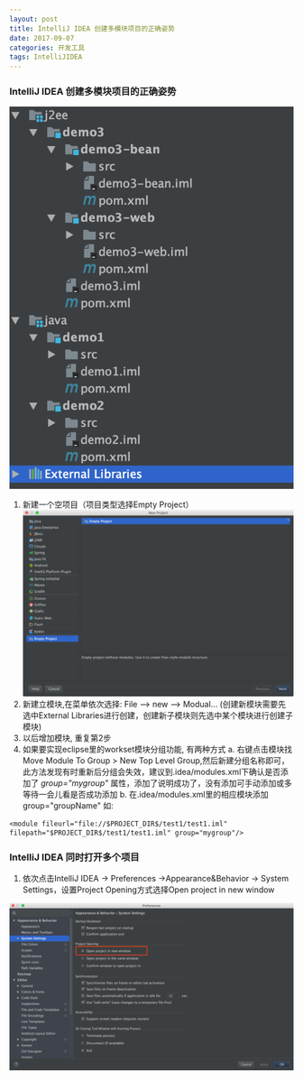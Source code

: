 ```yaml
---
layout: post
title: IntelliJ IDEA 创建多模块项目的正确姿势
date: 2017-09-07 
categories: 开发工具
tags: IntelliJIDEA
---
```


### IntelliJ IDEA 创建多模块项目的正确姿势
![](/images/posts/tools/multi-project-show.png)


1. 新建一个空项目（项目类型选择Empty Project）
![](/images/posts/tools/multi-project.png)
2. 新建立模块,在菜单依次选择: File --> new --> Modual... (创建新模块需要先选中External Libraries进行创建，创建新子模块则先选中某个模块进行创建子模块)
3. 以后增加模块, 重复第2步
4. 如果要实现eclipse里的workset模块分组功能, 有两种方式
a. 右键点击模块找Move Module To Group > New Top Level Group,然后新建分组名称即可，此方法发现有时重新后分组会失效，建议到.idea/modules.xml下确认是否添加了 *group="mygroup"* 属性，添加了说明成功了，没有添加可手动添加或多等待一会儿看是否成功添加
b. 在.idea/modules.xml里的相应模块添加group="groupName" 如:

```
<module fileurl="file://$PROJECT_DIR$/test1/test1.iml" filepath="$PROJECT_DIR$/test1/test1.iml" group="mygroup"/>
```

### IntelliJ IDEA 同时打开多个项目

1. 依次点击IntelliJ IDEA -> Preferences ->Appearance&Behavior -> System Settings，设置Project Opening方式选择Open project in new window

![](/images/posts/tools/multi-project-settings.png)
